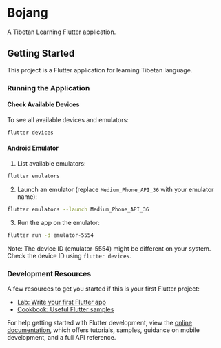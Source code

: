 # Bojang

A Tibetan Learning Flutter application.

## Getting Started

This project is a Flutter application for learning Tibetan language.

### Running the Application

#### Check Available Devices
To see all available devices and emulators:
```bash
flutter devices
```

#### Android Emulator
1. List available emulators:
```bash
flutter emulators
```

2. Launch an emulator (replace `Medium_Phone_API_36` with your emulator name):
```bash
flutter emulators --launch Medium_Phone_API_36
```

3. Run the app on the emulator:
```bash
flutter run -d emulator-5554
```
Note: The device ID (emulator-5554) might be different on your system. Check the device ID using `flutter devices`.

### Development Resources

A few resources to get you started if this is your first Flutter project:

- [Lab: Write your first Flutter app](https://docs.flutter.dev/get-started/codelab)
- [Cookbook: Useful Flutter samples](https://docs.flutter.dev/cookbook)

For help getting started with Flutter development, view the
[online documentation](https://docs.flutter.dev/), which offers tutorials,
samples, guidance on mobile development, and a full API reference.
